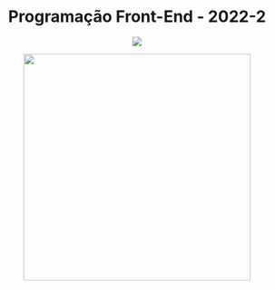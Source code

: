 <h1 align="center"> Programação Front-End - 2022-2 </h1>
<p align="center">
<img src="http://img.shields.io/static/v1?label=STATUS&message=EM%20DESENVOLVIMENTO&color=blue&style=for-the-badge"/>
</p>

<div align="center">
  <img height="400" src="https://user-images.githubusercontent.com/102567706/185636255-f3b57fbb-4374-4d5d-a36b-98dde0ca649a.png"  />
</div>
